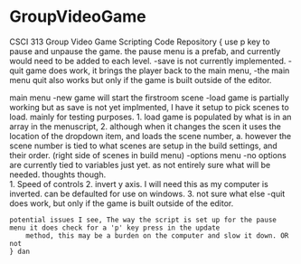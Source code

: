 # GroupVideoGame
CSCI 313 Group Video Game Scripting Code Repository
{
use p key to pause and unpause the game.
the pause menu is a prefab, and currently would need to be added to each level. 
  -save is not currently implemented.
  -quit game does work, it brings the player back to the main menu, 
    -the main menu quit also works but only if the game is built outside of the editor.
    
  main menu
    -new game will start the firstroom scene
    -load game is partially working but as save is not yet implmented, I have it setup to pick scenes to load. mainly
      for testing purposes.
          1. load game is populated by what is in an array in the menuscript, 
          2. although when it changes the scen it uses the location of the dropdown item, and loads the scene number,
                a. however the scene number is tied to what scenes are setup in the build settings, 
                    and their order. (right side of scenes in build menu)
    -options menu -no options are currently tied to variables just yet. as not entirely sure what will be needed.
            thoughts though.   
            1. Speed of controls
            2. invert y axis. I will need this as my computer is inverted. can be defaulted for use on windows.
            3. not sure what else
    -quit does work,    but only if the game is built outside of the editor.
    
    
    potential issues I see, The way the script is set up for the pause menu it does check for a 'p' key press in the update
        method, this may be a burden on the computer and slow it down. OR not 
    } dan

